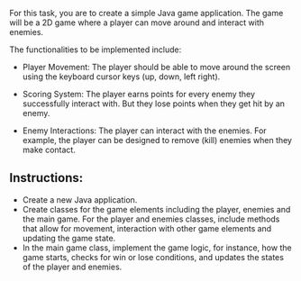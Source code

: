 For this task, you are to create a simple Java game application. The game will be a 2D game where a player can move around and interact with enemies. 

The functionalities to be implemented include:

- Player Movement: The player should be able to move around the screen using the keyboard cursor keys (up, down, left right).

- Scoring System: The player earns points for every enemy they successfully interact with. But they lose points when they get hit by an enemy.

- Enemy Interactions: The player can interact with the enemies. For example, the player can be designed to remove (kill) enemies when they make contact.

## Instructions:

- Create a new Java application.
- Create classes for the game elements including the player, enemies and the main game. For the player and enemies classes, include methods that allow for movement, interaction with other game elements and updating the game state.
- In the main game class, implement the game logic, for instance, how the game starts, checks for win or lose conditions, and updates the states of the player and enemies.